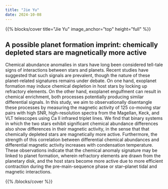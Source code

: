 ```yaml
---
title: "Jie Yu"
date: 2024-10-08
---
```


{{% blocks/cover title="Jie Yu" image_anchor="top" height="full" %}}

## A possible planet formation imprint: chemically depleted stars are magnetically more active

Chemical abundance anomalies in stars have long been considered tell-tale signs of interactions between stars and planets. Recent studies have suggested that such signals are prevalent, though the nature of these planet-related signatures remains under debate. On one hand, exoplanet formation may induce chemical depletion in host stars by locking up refractory elements. On the other hand, exoplanet engulfment can result in chemical enrichment, both processes potentially producing similar differential signals. In this study, we aim to observationally disentangle these processes by measuring the magnetic activity of 125 co-moving star pairs with high SNR, high-resolution spectra from the Magellan, Keck, and VLT telescopes using Ca II infrared triplet lines. We find that binary systems in which the two stars exhibit significant chemical abundance differences also show differences in their magnetic activity, in the sense that that chemically depleted stars are magnetically more active. Furthermore, the strength of this correlation between differential chemical abundances and differential magnetic activity increases with condensation temperature. These observations indicate that the chemical anomaly signature may be linked to planet formation, wherein refractory elements are drawn from the planetary disk, and the host stars become more active due to more efficient contraction during the pre-main-sequence phase or star–planet tidal and magnetic interactions.

{{% /blocks/cover %}}
                    